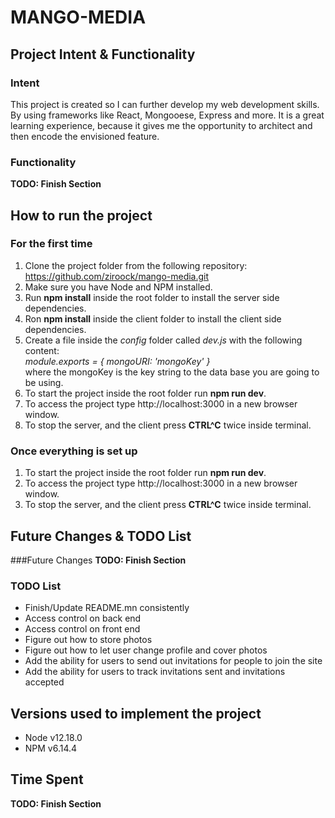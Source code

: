 # MANGO-MEDIA

## Project Intent & Functionality
### Intent
This project is created so I can further develop my web development skills.  
By using frameworks like React, Mongooese, Express and more. It is a great  
learning experience, because it gives me the opportunity to architect and  
then encode the envisioned feature.  
### Functionality
**TODO: Finish Section**

## How to run the project
### For the first time
1. Clone the project folder from the following repository:   
https://github.com/ziroock/mango-media.git
2. Make sure you have Node and NPM installed.
3. Run **npm install** inside the root folder to install the server side   
dependencies.
4. Ron **npm install** inside the client folder to install the client side  
dependencies.
5. Create a file inside the *config* folder called *dev.js* with the following  
 content:  
 *module.exports = { mongoURI: 'mongoKey' }*  
 where the mongoKey is the key string to the data base you are going to be using.
6. To start the project inside the root folder run **npm run dev**.
7. To access the project type http://localhost:3000 in a new browser window.
8. To stop the server, and the client press **CTRL^C** twice inside terminal. 
 
### Once everything is set up
1. To start the project inside the root folder run **npm run dev**. 
2. To access the project type http://localhost:3000 in a new browser window.
3. To stop the server, and the client press **CTRL^C** twice inside terminal. 

## Future Changes & TODO List
###Future Changes
**TODO: Finish Section**
### TODO List
- Finish/Update README.mn consistently   
- Access control on back end
- Access control on front end
- Figure out how to store photos
- Figure out how to let user change profile and cover photos
- Add the ability for users to send out invitations for people to join the site
- Add the ability for users to track invitations sent and invitations accepted

## Versions used to implement the project
- Node v12.18.0
- NPM v6.14.4

## Time Spent
**TODO: Finish Section**

